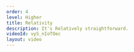 ```yaml
---
order: 4
level: Higher
title: Relativity
description: It's Relatively straightforward.
videoId: vyS_nIoTOec
layout: video
---
```


